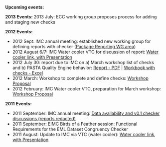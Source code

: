
<strong>Upcoming events:</strong>


<strong>2013 Events:</strong>
2013 July: ECC working group proposes process for adding and staging new checks


<strong>2012 Events:</strong>
- 2012 Sept: IMC annual meeting: established new working group for defining reports with checker (<a href="/project/PackageReporting">Package Reporting WG area</a>)
- 2012 August 6/7: IMC Water cooler VTC for discussion of report: <a href="http://im.lternet.edu/node/1064">Water cooler link, with Presentation</a>
- 2012 July 30: report due to IMC on a) March workshop list of checks and b) PASTA Quality Engine behavior: <a href="http://im.lternet.edu/sites/im.lternet.edu/files/Data_package_quality_checks_Report_july2012.pdf">Report - PDF</a> | <a href="http://im.lternet.edu/sites/im.lternet.edu/files/MetadataQualityReportChecks_July2012.xls">Workbook with checks - Excel</a>
- 2012 March: Workshop to complete and define checks: <a href="http://intranet2.lternet.edu/content/defining-checks-ensure-high-quality-lter-data-packages">Workshop Proposal</a>
- 2012 February: IMC Water cooler VTC, preparation for March workshop: <a href="http://im.lternet.edu/node/980">Workshop Proposal</a>

<strong>2011 Events:</strong>
- 2011 September: IMC annual meeting: <a href="http://im.lternet.edu/meetings/2011/breakout1">Data availability and v0.1 checker discussions (reports redacted)</a>
- 2011 September: EIMC Birds of a Feather session: Functional Requirements for the EML Dataset Congruency Checker
- 2011 August: Update to IMC via VTC  (water cooler): <a href="http://im.lternet.edu/node/912">Water cooler link, with Presentation</a>
